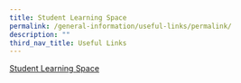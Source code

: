 ```yaml
---
title: Student Learning Space
permalink: /general-information/useful-links/permalink/
description: ""
third_nav_title: Useful Links
---
```

[Student Learning Space](https://vle.learning.moe.edu.sg/login)